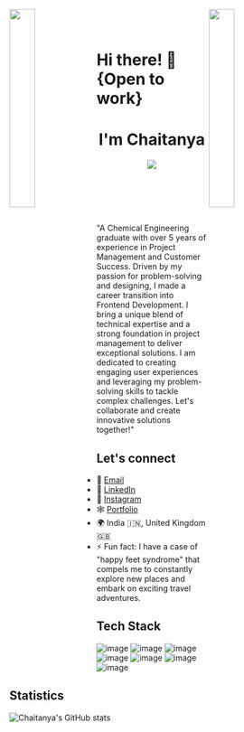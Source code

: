 <img align="left" src="https://user-images.githubusercontent.com/65187002/144930161-2f783401-8d27-4fdf-a2f7-cc0ba32f1f1f.gif" width="30%" style="display:inline;"><img align="right" src="https://user-images.githubusercontent.com/65187002/144930161-2f783401-8d27-4fdf-a2f7-cc0ba32f1f1f.gif" width="30%" style="display:inline;">
<br>
<br>

# Hi there! 👋 {Open to work}

<p>
	<h1 align="center">I'm Chaitanya</h1>
</p>

 <p align="center">
    <img src="https://readme-typing-svg.herokuapp.com/?lines=Welcome+to+my+profile!;Have+a+look+around!&font=Fira%20Code&color=%23D62F79&center=true&width=280&height=50">
</p>


<br>
<br>
<br>
<br>

"A Chemical Engineering graduate with over 5 years of experience in Project Management and Customer Success. Driven by my passion for problem-solving and designing, I made a career transition into Frontend Development. I bring a unique blend of technical expertise and a strong foundation in project management to deliver exceptional solutions. I am dedicated to creating engaging user experiences and leveraging my problem-solving skills to tackle complex challenges. Let's collaborate and create innovative solutions together!"

## Let's connect

- 📧 [Email](gchaitanya.369@gmail.com)
- 💼 [LinkedIn](https://www.linkedin.com/in/chaitanya-varmag/)
- 📸 [Instagram](https://www.instagram.com/chaitanya__369/)
- 🕸️ [Portfolio](http://thecuriousdev.co.in/)
- 🌍 India 🇮🇳, United Kingdom 🇬🇧
- ⚡ Fun fact: I have a case of "happy feet syndrome" that compels me to constantly explore new places and embark on exciting travel          adventures.

## Tech Stack
	
![image](https://img.shields.io/badge/React-20232A?style=for-the-badge&logo=react&logoColor=61DAFB)
![image](https://img.shields.io/badge/React_Router-CA4245?style=for-the-badge&logo=react-router&logoColor=white)
![image](https://img.shields.io/badge/JavaScript-323330?style=for-the-badge&logo=javascript&logoColor=F7DF1E)
![image](https://img.shields.io/badge/Tailwind_CSS-38B2AC?style=for-the-badge&logo=tailwind-css&logoColor=white)
![image](https://img.shields.io/badge/Bootstrap-563D7C?style=for-the-badge&logo=bootstrap&logoColor=white)
![image](https://img.shields.io/badge/CSS3-1572B6?style=for-the-badge&logo=css3&logoColor=white)
![image](https://img.shields.io/badge/HTML5-E34F26?style=for-the-badge&logo=html5&logoColor=white)

## Statistics

![Chaitanya's GitHub stats](https://github-readme-stats.vercel.app/api?username=curiousPirate&show_icons=true&include_all_commits=true&rank_icon=github&theme=prussian)


